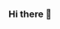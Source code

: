### Hi there 👋

<!--
**BBilgili15/BBilgili15** is a ✨ _special_ ✨ repository because its `README.md` (this file) appears on your GitHub profile.

Here are some ideas to get you started:

- 🔭 I’m currently working on learning the basics of GitHub!
- 🌱 I’m currently learning the fundamentals of a respository, pull request and much more. 
- 🤔 I’m looking for help with how to get started. Any advice for beginners would be appreciated.
- 💬 Ask me about why I'm getting into coding/software development. 
- 📫 How to reach me: benbilgili@gmail.com
- 😄 Pronouns: He/Him
- ⚡ Fun fact: I have double-jointed thumbs. That's only going to help my coding skills... Right?
-->
